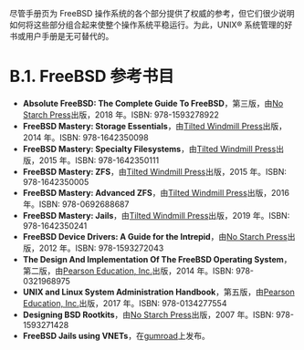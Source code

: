 尽管手册页为 FreeBSD 操作系统的各个部分提供了权威的参考，但它们很少说明如何将这些部分组合起来使整个操作系统平稳运行。为此，UNIX® 系统管理的好书或用户手册是无可替代的。

# B.1. FreeBSD 参考书目

- **Absolute FreeBSD: The Complete Guide To FreeBSD**，第三版，由[No Starch Press](https://nostarch.com/absfreebsd3)出版，2018 年。ISBN: 978-1593278922
- **FreeBSD Mastery: Storage Essentials**，由[Tilted Windmill Press](https://www.tiltedwindmillpress.com/product/freebsd-mastery-storage-essentials/)出版，2014 年。ISBN: 978-1642350098
- **FreeBSD Mastery: Specialty Filesystems**，由[Tilted Windmill Press](https://www.tiltedwindmillpress.com/product/fmspf/)出版，2015 年。ISBN: 978-1642350111
- **FreeBSD Mastery: ZFS**，由[Tilted Windmill Press](https://www.tiltedwindmillpress.com/product/fmzfs/)出版，2015 年。ISBN: 978-1642350005
- **FreeBSD Mastery: Advanced ZFS**，由[Tilted Windmill Press](https://www.tiltedwindmillpress.com/product/fmaz/)出版，2016 年。ISBN: 978-0692688687
- **FreeBSD Mastery: Jails**，由[Tilted Windmill Press](https://www.tiltedwindmillpress.com/product/fmjail/)出版，2019 年。ISBN: 978-1642350241
- **FreeBSD Device Drivers: A Guide for the Intrepid**，由[No Starch Press](https://nostarch.com/bsddrivers.htm)出版，2012 年。ISBN: 978-1593272043
- **The Design And Implementation Of The FreeBSD Operating System**，第二版，由[Pearson Education, Inc.](https://www.pearson.com/store/p/design-and-implementation-of-the-freebsd-operating-system-the/P200000000463/9780321968975)出版，2014 年。ISBN: 978-0321968975
- **UNIX and Linux System Administration Handbook**，第五版，由[Pearson Education, Inc.](https://www.pearson.com/en-us/subject-catalog/p/unix-and-linux-system-administration-handbook/P200000000513/9780137460359)出版，2017 年。ISBN: 978-0134277554
- **Designing BSD Rootkits**，由[No Starch Press](https://nostarch.com/rootkits.htm)出版，2007 年。ISBN: 978-1593271428
- **FreeBSD Jails using VNETs**，在[gumroad](https://rderik.gumroad.com/l/uwOLZ)上发布。
